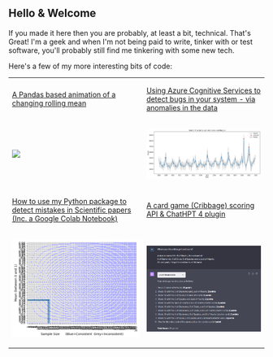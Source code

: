 ## Hello & Welcome

If you made it here then you are probably, at least a bit, technical. That's Great! I'm a geek and when I'm not being paid to write, tinker with or test software, you'll probably still find me tinkering with some new tech.

Here's a few of my more interesting bits of code:

<table>
<tr>
<td>

[A Pandas based animation of a changing rolling mean](https://github.com/phoughton/rolling_mean_panda)

</TD>
<TD>

[Using Azure Cognitive Services to detect bugs in your system - via anomalies in the data](https://github.com/phoughton/anomal/tree/main)

</TD>
</TR>
<tr>
<td>

[<img src="https://github.com/phoughton/rolling_mean_panda/blob/master/apple_stock_price_smoothing_animation.gif?raw=true" width="440">](https://github.com/phoughton/rolling_mean_panda)

</TD>
<TD>

[<img src="https://github.com/phoughton/anomal/blob/main/docs/example.png?raw=true" width="440">](https://github.com/phoughton/anomal/tree/main)

</TD>
</TR>
<TR>
<TD>

[How to use my Python package to detect mistakes in Scientific papers (Inc. a Google Colab Notebook)](https://github.com/phoughton/grim_test)
  
</TD>
<TD>

[A card game (Cribbage) scoring API & ChatHPT 4 plugin](https://github.com/phoughton/cribbage_server)

</TD>
</TR>
<TR>
<TD>

[<img src="https://github.com/phoughton/grim_test/blob/master/docs/example_rounding_distribution.png?raw=true" width="440">](https://github.com/phoughton/grim_test)
  
</TD>
<TD>

[<img src="https://github.com/phoughton/cribbage_server/blob/master/static/chatgpt4_crib_hand.png?raw=true" width="440">](https://github.com/phoughton/cribbage_server)

</TD>
</TR>



</TABLE>

<!--
**phoughton/phoughton** is a ✨ _special_ ✨ repository because its `README.md` (this file) appears on your GitHub profile.

Here are some ideas to get you started:

- 🔭 I’m currently working on ...
- 🌱 I’m currently learning ...
- 👯 I’m looking to collaborate on ...
- 🤔 I’m looking for help with ...
- 💬 Ask me about ...
- 📫 How to reach me: ...
- 😄 Pronouns: ...
- ⚡ Fun fact: ...
-->
